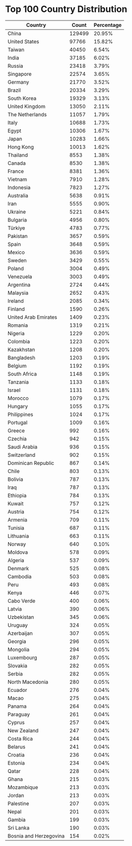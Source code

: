 # Top 100 Country Distribution
| Country | Count | Percentage |
|----|----|----|
| China | 129499 | 20.95% |
| United States | 97766 | 15.82% |
| Taiwan | 40450 | 6.54% |
| India | 37185 | 6.02% |
| Russia | 23418 | 3.79% |
| Singapore | 22574 | 3.65% |
| Germany | 21770 | 3.52% |
| Brazil | 20334 | 3.29% |
| South Korea | 19329 | 3.13% |
| United Kingdom | 13050 | 2.11% |
| The Netherlands | 11057 | 1.79% |
| Italy | 10688 | 1.73% |
| Egypt | 10306 | 1.67% |
| Japan | 10283 | 1.66% |
| Hong Kong | 10013 | 1.62% |
| Thailand | 8553 | 1.38% |
| Canada | 8530 | 1.38% |
| France | 8381 | 1.36% |
| Vietnam | 7910 | 1.28% |
| Indonesia | 7823 | 1.27% |
| Australia | 5638 | 0.91% |
| Iran | 5555 | 0.90% |
| Ukraine | 5221 | 0.84% |
| Bulgaria | 4956 | 0.80% |
| Türkiye | 4783 | 0.77% |
| Pakistan | 3657 | 0.59% |
| Spain | 3648 | 0.59% |
| Mexico | 3636 | 0.59% |
| Sweden | 3429 | 0.55% |
| Poland | 3004 | 0.49% |
| Venezuela | 3003 | 0.49% |
| Argentina | 2724 | 0.44% |
| Malaysia | 2652 | 0.43% |
| Ireland | 2085 | 0.34% |
| Finland | 1590 | 0.26% |
| United Arab Emirates | 1409 | 0.23% |
| Romania | 1319 | 0.21% |
| Nigeria | 1229 | 0.20% |
| Colombia | 1223 | 0.20% |
| Kazakhstan | 1208 | 0.20% |
| Bangladesh | 1203 | 0.19% |
| Belgium | 1192 | 0.19% |
| South Africa | 1148 | 0.19% |
| Tanzania | 1133 | 0.18% |
| Israel | 1131 | 0.18% |
| Morocco | 1079 | 0.17% |
| Hungary | 1055 | 0.17% |
| Philippines | 1024 | 0.17% |
| Portugal | 1009 | 0.16% |
| Greece | 992 | 0.16% |
| Czechia | 942 | 0.15% |
| Saudi Arabia | 936 | 0.15% |
| Switzerland | 902 | 0.15% |
| Dominican Republic | 867 | 0.14% |
| Chile | 803 | 0.13% |
| Bolivia | 787 | 0.13% |
| Iraq | 787 | 0.13% |
| Ethiopia | 784 | 0.13% |
| Kuwait | 757 | 0.12% |
| Austria | 754 | 0.12% |
| Armenia | 709 | 0.11% |
| Tunisia | 687 | 0.11% |
| Lithuania | 663 | 0.11% |
| Norway | 640 | 0.10% |
| Moldova | 578 | 0.09% |
| Algeria | 537 | 0.09% |
| Denmark | 525 | 0.08% |
| Cambodia | 503 | 0.08% |
| Peru | 493 | 0.08% |
| Kenya | 446 | 0.07% |
| Cabo Verde | 400 | 0.06% |
| Latvia | 390 | 0.06% |
| Uzbekistan | 345 | 0.06% |
| Uruguay | 324 | 0.05% |
| Azerbaijan | 307 | 0.05% |
| Georgia | 296 | 0.05% |
| Mongolia | 294 | 0.05% |
| Luxembourg | 287 | 0.05% |
| Slovakia | 282 | 0.05% |
| Serbia | 282 | 0.05% |
| North Macedonia | 280 | 0.05% |
| Ecuador | 276 | 0.04% |
| Macao | 275 | 0.04% |
| Panama | 264 | 0.04% |
| Paraguay | 261 | 0.04% |
| Cyprus | 257 | 0.04% |
| New Zealand | 247 | 0.04% |
| Costa Rica | 244 | 0.04% |
| Belarus | 241 | 0.04% |
| Croatia | 236 | 0.04% |
| Estonia | 234 | 0.04% |
| Qatar | 228 | 0.04% |
| Ghana | 215 | 0.03% |
| Mozambique | 213 | 0.03% |
| Jordan | 213 | 0.03% |
| Palestine | 207 | 0.03% |
| Nepal | 201 | 0.03% |
| Gambia | 199 | 0.03% |
| Sri Lanka | 190 | 0.03% |
| Bosnia and Herzegovina | 154 | 0.02% |
